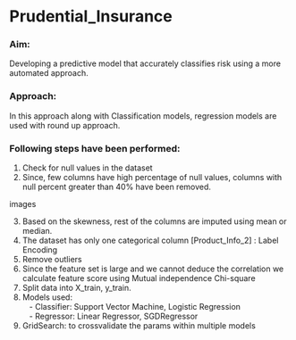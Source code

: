 # Prudential_Insurance

### **Aim:**
Developing a predictive model that accurately classifies risk using a more automated approach.

### **Approach:**
In this approach along with Classification models, regression models are used with round up approach.

### Following steps have been performed:
1. Check for null values in the dataset
2. Since, few columns have high percentage of null values, columns with null percent greater than 40% have been removed.

images

3. Based on the skewness, rest of the columns are imputed using mean or median.
4. The dataset has only one categorical column [Product_Info_2] : Label Encoding
5. Remove outliers
6. Since the feature set is large and we cannot deduce the correlation we calculate feature score using Mutual independence Chi-square
7. Split data into X_train, y_train.
8. Models used:<br>
&nbsp;&nbsp; - Classifier: Support Vector Machine, Logistic Regression<br>
&nbsp;&nbsp; - Regressor: Linear Regressor, SGDRegressor<br>
9. GridSearch: to crossvalidate the params within multiple models
